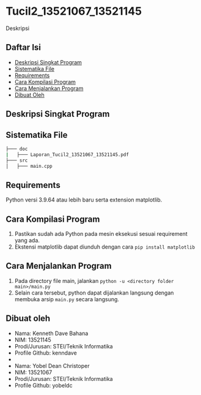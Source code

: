 # Tucil2_13521067_13521145 <Judul>
Deskripsi

## Daftar Isi
* [Deskripsi Singkat Program](#deskripsi-singkat-program)
* [Sistematika File](#sistematika-file)
* [Requirements](#requirements)
* [Cara Kompilasi Program](#cara-kompilasi-program)
* [Cara Menjalankan Program](#cara-menjalankan-program)
* [Dibuat Oleh](#dibuat-oleh)
## Deskripsi Singkat Program

## Sistematika File
```bash
├─── doc
|   ├─── Laporan_Tucil2_13521067_13521145.pdf
├─── src
│   ├─── main.cpp
```
## Requirements
Python versi 3.9.64 atau lebih baru serta extension matplotlib.
## Cara Kompilasi Program
1. Pastikan sudah ada Python pada mesin eksekusi sesuai requirement yang ada.
2. Ekstensi matplotlib dapat diunduh dengan cara `pip install matplotlib`
## Cara Menjalankan Program
1. Pada directory file main, jalankan `python -u <directory folder main>/main.py`
2. Selain cara tersebut, python dapat dijalankan langsung dengan membuka arsip `main.py` secara langsung.
## Dibuat oleh
* Nama: Kenneth Dave Bahana
* NIM: 13521145
* Prodi/Jurusan: STEI/Teknik Informatika
* Profile Github: kenndave
*
* Nama: Yobel Dean Christoper
* NIM: 13521067
* Prodi/Jurusan: STEI/Teknik Informatika
* Profile Github: yobeldc
